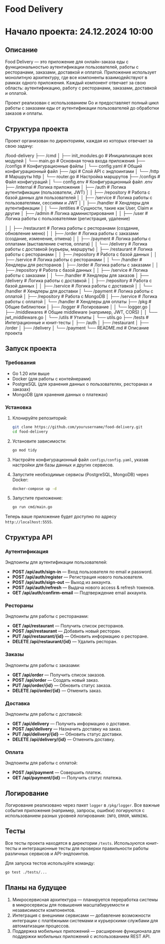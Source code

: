 # Food Delivery

# Начало проекта: 24.12.2024 10:00

## Описание

Food Delivery — это приложение для онлайн-заказа еды с функциональностью аутентификации пользователей, работы с ресторанами, заказами, доставкой и оплатой. 
Приложение использует монолитную архитектуру, где все компоненты взаимодействуют в рамках одного приложения. 
Каждый компонент отвечает за свою область: аутентификацию, работу с ресторанами, заказами, доставкой и оплатой.

Проект реализован с использованием Go и предоставляет полный цикл работы с заказами еды от аутентификации пользователей до обработки заказов и оплаты.

## Структура проекта

Проект организован по директориям, каждая из которых отвечает за свою задачу:

/food-delivery
├── /cmd
│   ├── init_modules.go          # Инициализация всех модулей
│   └── main.go                  # Основная точка входа приложения
├── /configs                     # Конфигурационные файлы
│   └── config.yaml              # Общий конфигурационный файл
├── /api                         # Слой API с эндпоинтами
│   └── /http                    # Маршруты http
│       └── router.go            # Настройка маршрутов
├── /configs                     # Файл конфигураций
│   └── config.env               # Конфигурационный файл .env
├── /internal                    # Логика приложения
│   ├── /auth                    # Логика аутентификации (пользователи, JWT)
│   │   ├── /repository          # Работа с базой данных для пользователей
│   │   ├── /service             # Логика работы с пользователями, сессиями и JWT
│   │   ├── /handler             # Хендлеры для аутентификации
│   │   └── /entities            # Сущности, такие как User, Claim и другие
│   ├── /admin                   # Логика администрирования
│   │   ├── /user                # Логика работы с пользователями (регистрация, удаление)



│   │   ├── /restaurant          # Логика работы с ресторанами (создание, обновление меню)
│   │   ├── /order               # Логика работы с заказами (создание, изменение, отмена)
│   │   ├── /payment             # Логика работы с оплатами (выставление счетов, оплата)
│   │   └── /delivery            # Логика работы с доставкой (курьеры, маршруты)
│   ├── /restaurant              # Логика работы с ресторанами
│   │   ├── /repository          # Работа с базой данных
│   │   ├── /service             # Логика работы с ресторанами
│   │   └── /handler             # Хендлеры для ресторанов
│   ├── /order                   # Логика работы с заказами
│   │   ├── /repository          # Работа с базой данных
│   │   ├── /service             # Логика работы с заказами
│   │   └── /handler             # Хендлеры для заказов
│   ├── /delivery                # Логика работы с доставкой
│   │   ├── /repository          # Работа с базой данных
│   │   ├── /service             # Логика работы с доставкой
│   │   └── /handler             # Хендлеры для доставки
│   └── /payment                 # Логика работы с оплатой
│       ├── /repository          # Работа с MongoDB
│       ├── /service             # Логика работы с оплатой
│       └── /handler             # Хендлеры для оплаты
├── /pkg                         # Общие библиотеки
│   ├── /logger                  # Логирование
│   │   └── logger.go
│   ├── /middlewares             # Общие middleware (например, JWT, CORS)
│   │   └── jwt_middleware.go
│   └── /utils                   # Утилиты
│       └── utils.go
├── /tests                       # Интеграционные и юнит-тесты
│   ├── /auth
│   ├── /restaurant
│   ├── /order
│   ├── /delivery
│   └── /payment
└── README.md                    # Описание проекта

## Запуск проекта

### Требования

- Go 1.20 или выше
- Docker (для работы с контейнерами)
- PostgreSQL (для хранения данных о пользователях, ресторанах и заказах)
- MongoDB (для хранения данных о платежах)

### Установка

1. Клонируйте репозиторий:
    ```bash
    git clone https://github.com/yourusername/food-delivery.git
    cd food-delivery
    ```

2. Установите зависимости:
    ```bash
    go mod tidy
    ```

3. Настройте конфигурационный файл `configs/config.yaml`, указав настройки для базы данных и других сервисов.

4. Запустите необходимые сервисы (PostgreSQL, MongoDB) через Docker:
    ```bash
    docker-compose up -d
    ```

5. Запустите приложение:
    ```bash
    go run cmd/main.go
    ```

Теперь ваше приложение будет доступно по адресу `http://localhost:5555`.

## Структура API

### Аутентификация

Эндпоинты для аутентификации пользователей:
- **POST /api/auth/sign-in** — Вход пользователя по email и password.
- **POST /api/auth/register** — Регистрация нового пользователя.
- **POST /api/auth/sign-out** — Выход из аккаунта.
- **POST /api/auth/refresh** — Выдача нового access & refresh токенов.
- **GET /api/auth/confirm-email** — Подтверждение email аккаунта.

### Рестораны

Эндпоинты для работы с ресторанами:
- **GET /api/restaurant** — Получить список ресторанов.
- **POST /api/restaurant** — Добавить новый ресторан.
- **PUT /api/restaurant/{id}** — Обновить информацию о ресторане.
- **DELETE /api/restaurant/{id}** — Удалить ресторан.

### Заказы

Эндпоинты для работы с заказами:
- **GET /api/order** — Получить список заказов.
- **POST /api/order** — Создать новый заказ.
- **PUT /api/order/{id}** — Обновить статус заказа.
- **DELETE /api/order/{id}** — Отменить заказ.

### Доставка

Эндпоинты для работы с доставкой:
- **GET /api/delivery** — Получить информацию о доставке.
- **POST /api/delivery** — Назначить доставку на заказ.
- **PUT /api/delivery/{id}** — Обновить статус доставки.
- **DELETE /api/delivery/{id}** — Отменить доставку.

### Оплата

Эндпоинты для работы с оплатой:
- **POST /api/payment** — Совершить платеж.
- **GET /api/payment/{id}** — Получить статус платежа.

## Логирование

Логирование реализовано через пакет `logger` в `/pkg/logger`. Все важные события приложения (например, запросы, ошибки) логируются с использованием разных уровней логирования: `INFO`, `ERROR`, `WARNING`.

## Тесты

Все тесты проекта находятся в директории `/tests`. Используются юнит-тесты и интеграционные тесты для проверки правильности работы различных сервисов и API-эндпоинтов.

Для запуска тестов используйте команду:
```bash
go test ./tests/...
```

## Планы на будущее
1. Микросервисная архитектура — планируется переработка системы в микросервисы для повышения масштабируемости и независимости компонентов.
2. Интеграция с внешними сервисами — добавление возможности интеграции с платёжными системами и курьерскими службами для автоматизации процессов.
3. Поддержка мобильных приложений — расширение функционала для поддержки мобильных приложений с использованием REST API.